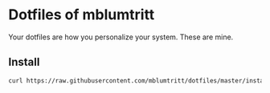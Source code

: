 # Dotfiles of mblumtritt

Your dotfiles are how you personalize your system. These are mine.

## Install

```sh
curl https://raw.githubusercontent.com/mblumtritt/dotfiles/master/install.sh | bash
```
